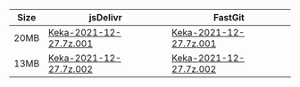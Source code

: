 |    Size   |     jsDelivr  | FastGit |
|  ---  |  ---  |  ---  |
| 20MB | [Keka-2021-12-27.7z.001](https://cdn.jsdelivr.net/gh/appleians/Keka@main/Keka-2021-12-27.7z.001) | [Keka-2021-12-27.7z.001](https://raw.fastgit.org/appleians/Keka/main/Keka-2021-12-27.7z.001) |
| 13MB | [Keka-2021-12-27.7z.002](https://cdn.jsdelivr.net/gh/appleians/Keka@main/Keka-2021-12-27.7z.002) | [Keka-2021-12-27.7z.002](https://raw.fastgit.org/appleians/Keka/main/Keka-2021-12-27.7z.002) |
